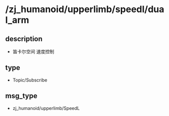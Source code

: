 ﻿# /zj_humanoid/upperlimb/speedl/dual_arm

## description
- 笛卡尔空间 速度控制

## type
- Topic/Subscribe

## msg_type
- zj_humanoid/upperlimb/SpeedL

